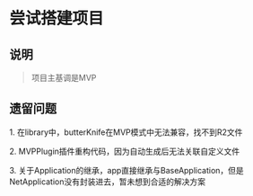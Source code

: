 # 尝试搭建项目
## 说明
>项目主基调是MVP

## 遗留问题
1\. 在library中，butterKnife在MVP模式中无法兼容，找不到R2文件

2\. MVPPlugin插件重构代码，因为自动生成后无法关联自定义文件

3\. 关于Application的继承，app直接继承与BaseApplication，但是NetApplication没有封装进去，暂未想到合适的解决方案